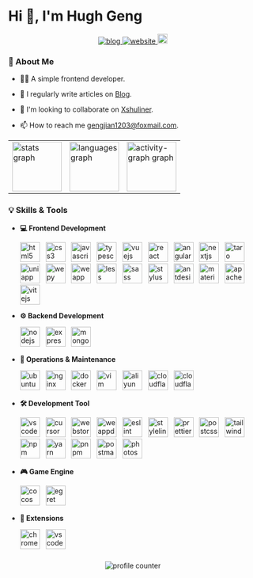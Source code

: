 # Hi 👋, I'm Hugh Geng

<div align="center">
  <a href="https://www.orz2.online/projects/gengjian1203/" target="_blank">
    <img src="https://img.shields.io/badge/Blog-v2.0.0-blue.svg" alt="blog"  />
  </a>
  <a href="https://orz2.online/" target="_blank">
    <img src="https://img.shields.io/badge/Website-Xshuliner-green.svg" alt="website"  />
  </a>
  <a href="mailto:agjgj187076081@gmail.com" target="_blank">
    <img src="https://img.shields.io/static/v1?message=Gmail&logo=gmail&label=&color=D14836&logoColor=white&labelColor=&style=for-the-badge" height="20" alt="gmail"  />
  </a>
</div>

### 🌟 About Me

- 👨‍💻 A simple frontend developer.

- 📝 I regularly write articles on [Blog](https://orz2.online/projects/gengjian1203/).

- 👯 I'm looking to collaborate on [Xshuliner](https://orz2.online/).

- 📫 How to reach me [gengjian1203@foxmail.com](mailto:gengjian1203@foxmail.com).

<div align="center">
  <table border="0" cellpadding="0">
    <tr>
      <td>
        <img src="https://github-readme-stats.vercel.app/api?username=gengjian1203&hide_title=false&hide_rank=false&show_icons=true&include_all_commits=true&count_private=true&disable_animations=false&theme=dracula&locale=en&hide_border=false&order=1" height="100" alt="stats graph" />
      </td>
      <td>
        <img src="https://github-readme-stats.vercel.app/api/top-langs?username=gengjian1203&locale=en&hide_title=false&layout=compact&card_width=320&langs_count=5&theme=dracula&hide_border=false&order=2" height="100" alt="languages graph" />
      </td>
      <td>
        <img src="https://github-readme-activity-graph.vercel.app/graph?username=gengjian1203&radius=16&theme=react&area=true&order=5" height="100" alt="activity-graph graph" />
      </td>
    </tr>
  </table>
</div>

### 💡 Skills & Tools

- **💻 Frontend Development**

  <div align="left">
    <img src="https://cdn.jsdelivr.net/gh/gengjian1203/devicon@master/icons/html5/html5-original-wordmark.svg" width="40" alt="html5" title="html5" /> 
    &nbsp;
    <img src="https://cdn.jsdelivr.net/gh/gengjian1203/devicon@master/icons/css3/css3-original-wordmark.svg" width="40" alt="css3" title="css3" /> 
    &nbsp;
    <img src="https://cdn.jsdelivr.net/gh/gengjian1203/devicon@master/icons/javascript/javascript-original.svg" width="40" alt="javascript" title="javascript" /> 
    &nbsp;
    <img src="https://cdn.jsdelivr.net/gh/gengjian1203/devicon@master/icons/typescript/typescript-original.svg" width="40" alt="typescript" title="typescript" /> 
    &nbsp;
    <img src="https://cdn.jsdelivr.net/gh/gengjian1203/devicon@master/icons/vuejs/vuejs-original-wordmark.svg" width="40" alt="vuejs" title="vuejs" /> 
    &nbsp;
    <img src="https://cdn.jsdelivr.net/gh/gengjian1203/devicon@master/icons/react/react-original-wordmark.svg" width="40" alt="react" title="react" /> 
    &nbsp;
    <img src="https://cdn.jsdelivr.net/gh/gengjian1203/devicon@master/icons/angular/angular-original.svg" width="40" alt="angular" title="angular" /> 
    &nbsp;
    <img src="https://cdn.jsdelivr.net/gh/gengjian1203/devicon@master/icons/nextjs/nextjs-original-wordmark.svg" width="40" alt="nextjs" title="nextjs" /> 
    &nbsp;
    <img src="https://cdn.jsdelivr.net/gh/gengjian1203/devicon@master/icons/taro/taro-original.svg" width="40" alt="taro" title="taro" /> 
    &nbsp;
    <img src="https://cdn.jsdelivr.net/gh/gengjian1203/devicon@master/icons/uniapp/uniapp-original.svg" width="40" alt="uniapp" title="uniapp" /> 
    &nbsp;
    <img src="https://cdn.jsdelivr.net/gh/gengjian1203/devicon@master/icons/wepy/wepy-original.svg" width="40" alt="wepy" title="wepy" /> 
    &nbsp;
    <img src="https://cdn.jsdelivr.net/gh/gengjian1203/devicon@master/icons/weapp/weapp-original.svg" width="40" alt="weapp" title="weapp" /> 
    &nbsp;
    <img src="https://cdn.jsdelivr.net/gh/gengjian1203/devicon@master/icons/less/less-plain-wordmark.svg" width="40" alt="less" title="less" /> 
    &nbsp;
    <img src="https://cdn.jsdelivr.net/gh/gengjian1203/devicon@master/icons/sass/sass-original.svg" width="40" alt="sass" title="sass" /> 
    &nbsp;
    <img src="https://cdn.jsdelivr.net/gh/gengjian1203/devicon@master/icons/stylus/stylus-original.svg" width="40" alt="stylus" title="stylus" /> 
    &nbsp;
    <img src="https://cdn.jsdelivr.net/gh/gengjian1203/devicon@master/icons/antdesign/antdesign-original.svg" width="40" alt="antdesign" title="antdesign" /> 
    &nbsp;
    <img src="https://cdn.jsdelivr.net/gh/gengjian1203/devicon@master/icons/materialui/materialui-original.svg" width="40" alt="materialui" title="materialui" /> 
    &nbsp;
    <img src="https://cdn.jsdelivr.net/gh/gengjian1203/devicon@master/icons/apacheecharts/apacheecharts-original.svg" width="40" alt="apacheecharts" title="apacheecharts" /> 
    &nbsp;
    <img src="https://cdn.jsdelivr.net/gh/gengjian1203/devicon@master/icons/vitejs/vitejs-original.svg" width="40" alt="vitejs" title="vitejs" /> 
  </div>

- **⚙️ Backend Development**

  <div align="left">
    <img src="https://cdn.jsdelivr.net/gh/gengjian1203/devicon@master/icons/nodejs/nodejs-original-wordmark.svg" width="40" alt="nodejs" title="nodejs" /> 
    &nbsp;
    <img src="https://cdn.jsdelivr.net/gh/gengjian1203/devicon@master/icons/express/express-original-wordmark.svg" width="40" alt="express" title="express" /> 
    &nbsp;
    <img src="https://cdn.jsdelivr.net/gh/gengjian1203/devicon@master/icons/mongodb/mongodb-original-wordmark.svg" width="40" alt="mongodb" title="mongodb" /> 
  </div>

- **🚀 Operations & Maintenance**

  <div align="left">
    <img src="https://cdn.jsdelivr.net/gh/gengjian1203/devicon@master/icons/ubuntu/ubuntu-icon-original.svg" width="40" alt="ubuntu" title="ubuntu" /> 
    &nbsp;
    <img src="https://cdn.jsdelivr.net/gh/gengjian1203/devicon@master/icons/nginx/nginx-original.svg" width="40" alt="nginx" title="nginx" /> 
    &nbsp;
    <img src="https://cdn.jsdelivr.net/gh/gengjian1203/devicon@master/icons/docker/docker-original-wordmark.svg" width="40" alt="docker" title="docker" /> 
    &nbsp;
    <img src="https://cdn.jsdelivr.net/gh/gengjian1203/devicon@master/icons/vim/vim-original.svg" width="40" alt="vim" title="vim" /> 
    &nbsp;
    <img src="https://cdn.jsdelivr.net/gh/gengjian1203/devicon@master/icons/aliyun/aliyun-original.svg" width="40" alt="aliyun" title="aliyun" /> 
    &nbsp;
    <img src="https://cdn.jsdelivr.net/gh/gengjian1203/devicon@master/icons/cloudflare/cloudflare-original-wordmark.svg" width="40" alt="cloudflare" title="cloudflare" /> 
    &nbsp;
    <img src="https://cdn.jsdelivr.net/gh/gengjian1203/devicon@master/icons/cloudflareworkers/cloudflareworkers-original-wordmark.svg" width="40" alt="cloudflareworkers" title="cloudflareworkers" /> 
  </div>

- **🛠️ Development Tool**

  <div align="left">
    <img src="https://cdn.jsdelivr.net/gh/gengjian1203/devicon@master/icons/vscode/vscode-original.svg" width="40" alt="vscode" title="vscode" /> 
    &nbsp;
    <img src="https://cdn.jsdelivr.net/gh/gengjian1203/devicon@master/icons/cursor/cursor-original.svg" width="40" alt="cursor" title="cursor" /> 
    &nbsp;
    <img src="https://cdn.jsdelivr.net/gh/gengjian1203/devicon@master/icons/webstorm/webstorm-original.svg" width="40" alt="webstorm" title="webstorm" /> 
    &nbsp;
    <img src="https://cdn.jsdelivr.net/gh/gengjian1203/devicon@master/icons/weappdevtool/weappdevtool-original.svg" width="40" alt="weappdevtool" title="weappdevtool" /> 
    &nbsp;
    <img src="https://cdn.jsdelivr.net/gh/gengjian1203/devicon@master/icons/eslint/eslint-original.svg" width="40" alt="eslint" title="eslint" /> 
    &nbsp;
    <img src="https://cdn.jsdelivr.net/gh/gengjian1203/devicon@master/icons/stylelint/stylelint-original.svg" width="40" alt="stylelint" title="stylelint" /> 
    &nbsp;
    <img src="https://cdn.jsdelivr.net/gh/gengjian1203/devicon@master/icons/prettier/prettier-original.svg" width="40" alt="prettier" title="prettier" /> 
    &nbsp;
    <img src="https://cdn.jsdelivr.net/gh/gengjian1203/devicon@master/icons/postcss/postcss-original.svg" width="40" alt="postcss" title="postcss" /> 
    &nbsp;
    <img src="https://cdn.jsdelivr.net/gh/gengjian1203/devicon@master/icons/tailwindcss/tailwindcss-original.svg" width="40" alt="tailwindcss" title="tailwindcss" /> 
    &nbsp;
    <img src="https://cdn.jsdelivr.net/gh/gengjian1203/devicon@master/icons/npm/npm-original-wordmark.svg" width="40" alt="npm" title="npm" /> 
    &nbsp;
    <img src="https://cdn.jsdelivr.net/gh/gengjian1203/devicon@master/icons/yarn/yarn-original-wordmark.svg" width="40" alt="yarn" title="yarn" /> 
    &nbsp;
    <img src="https://cdn.jsdelivr.net/gh/gengjian1203/devicon@master/icons/pnpm/pnpm-original-wordmark.svg" width="40" alt="pnpm" title="pnpm" /> 
    &nbsp;
    <img src="https://cdn.jsdelivr.net/gh/gengjian1203/devicon@master/icons/postman/postman-original.svg" width="40" alt="postman" title="postman" /> 
    &nbsp;
    <img src="https://cdn.jsdelivr.net/gh/gengjian1203/devicon@master/icons/photoshop/photoshop-original.svg" width="40" alt="photoshop" title="photoshop" /> 
  </div>

- **🎮 Game Engine**

  <div align="left">
    <img src="https://cdn.jsdelivr.net/gh/gengjian1203/devicon@master/icons/cocos/cocos-original.svg" width="40" alt="cocos" title="cocos" /> 
    &nbsp;
    <img src="https://cdn.jsdelivr.net/gh/gengjian1203/devicon@master/icons/egret/egret-original.svg" width="40" alt="egret" title="egret" /> 
  </div>

- **🧩 Extensions**

  <div align="left">
    <img src="https://cdn.jsdelivr.net/gh/gengjian1203/devicon@master/icons/chromeextensions/chromeextensions-original.svg" width="40" alt="chromeextensions" title="chromeextensions" /> 
    &nbsp;
    <img src="https://cdn.jsdelivr.net/gh/gengjian1203/devicon@master/icons/vscodeextensions/vscodeextensions-original.svg" width="40" alt="vscodeextensions" title="vscodeextensions" /> 
  </div>

###

<div align="center">
  <img src="https://profile-counter.glitch.me/gengjian1203/count.svg" alt="profile counter" />
</div>
